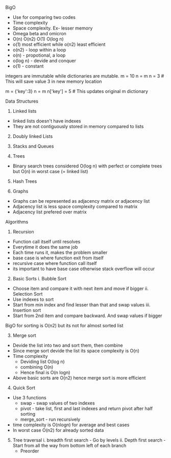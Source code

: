 BigO
- Use for comparing two codes
- Time complexity
- Space complexity. Ex- lesser memory
- Omega beta and omicron
-  O(n) O(n2) O(1) O(log n)
- o(1) most efficient while o(n2) least efficient
- o(n2) - loop within a loop
- o(n) - propotional, a loop
- o(log n) - devide and conquer
- o(1) - constant

integers are immutable while dictionaries are mutable.
m = 10
n = m
n = 3 # This will save value 3 in new memory location

m = {'key':3}
n = m
n['key'] = 5 # This updates original m dictionary

Data Structures

1. Linked lists
- linked lists doesn't have indexes
- They are not contiguously stored in memory compared to lists

2. Doubly linked Lists

3. Stacks and Queues

4. Trees
- Binary search trees considered O(log n) with perfect or complete trees but O(n) in worst case (= linked list)

5. Hash Trees

6. Graphs
- Graphs can be represented as adjacency matrix or adjacency list
- Adjacency list is less space complexity compared to matrix
- Adjacency list prefered over matrix


Algorithms
1. Recursion
- Function call itself until resolves
- Everytime it does the same job
- Each time runs it, makes the problem smaller
- base case is where function exit from itself
- recursive case where function call itself
- its important to have base case otherwise stack overflow will occur

2. Basic Sorts
i. Bubble Sort
- Choose item and compare it with next item and move if bigger
ii. Selection Sort
- Use indexes to sort
- Start from min index and find lesser than that and swap values
iii. Insertion sort
- Start from 2nd item and compare backward. And swap values if bigger

BigO for sorting is O(n2) but its not for almost sorted list

3. Merge sort
- Devide the list into two and sort them, then combine
- Since merge sort devide the list its space complexity is O(n)
- Time complexity 
    - Deviding list O(log n)
    - combining O(n)
    - Hence final is O(n logn)
- Above basic sorts are O(n2) hence merge sort is more efficient

4. Quick Sort
- Use 3 functions
    - swap - swap values of two indexes
    - pivot - take list, first and last indexes and return pivot after half sorting
    - merge_sort - run recursively 
- time complexity is O(nlogn) for average and best cases
- In worst case O(n2) for already sorted data

5. Tree traversal
i. breadth first search - Go by levels
ii. Depth first search - Start from all the way from bottom left of each branch
    - Preorder
